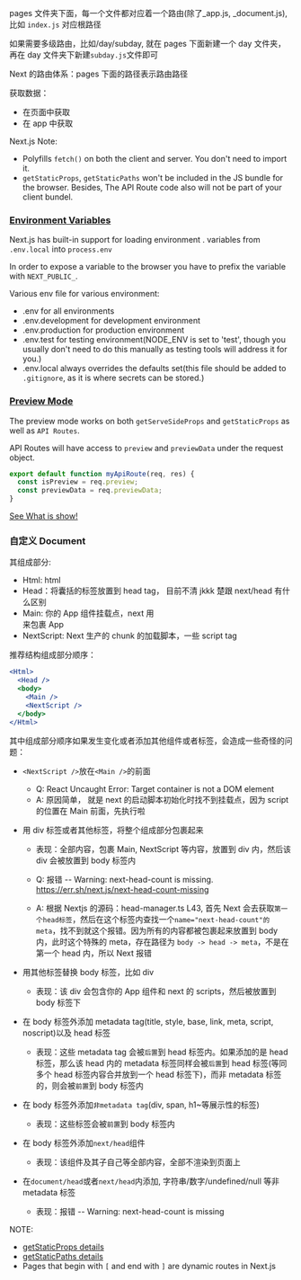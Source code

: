 pages 文件夹下面，每一个文件都对应着一个路由(除了\_app.js, \_document.js), 比如 `index.js` 对应根路径

如果需要多级路由，比如/day/subday, 就在 pages 下面新建一个 day 文件夹，再在 day 文件夹下新建`subday.js`文件即可

Next 的路由体系：pages 下面的路径表示路由路径

获取数据：

- 在页面中获取
- 在 app 中获取

Next.js Note:

- Polyfills `fetch()` on both the client and server. You don't need to import it.
- `getStaticProps`, `getStaticPaths` won't be included in the JS bundle for the browser. Besides, The API Route code also will not be part of your client bundel.

### [Environment Variables](https://nextjs.org/docs/basic-features/environment-variables)

Next.js has built-in support for loading environment . variables from `.env.local` into `process.env`

In order to expose a variable to the browser you have to prefix the variable with `NEXT_PUBLIC_`.

Various env file for various environment:

- .env for all environments
- .env.development for development environment
- .env.production for production environment
- .env.test for testing environment(NODE_ENV is set to 'test', though you usually don't need to do this manually as testing tools will address it for you.)
- .env.local always overrides the defaults set(this file should be added to `.gitignore`, as it is where secrets can be stored.)

### [Preview Mode](https://nextjs.org/docs/advanced-features/preview-mode)

The preview mode works on both `getServeSideProps` and `getStaticProps` as well as `API Routes`.

API Routes will have access to `preview` and `previewData` under the request object.

```js
export default function myApiRoute(req, res) {
  const isPreview = req.preview;
  const previewData = req.previewData;
}
```
[See What is show!](http://localhost:3000/api/preview?secret=ORANGE&slug=/previewmode&count=1)


### 自定义 Document

其组成部分:

- Html: html
- Head：将囊括的标签放置到 head tag， 目前不清 jkkk 楚跟 next/head 有什么区别
- Main: 你的 App 组件挂载点，next 用<div id="__next">来包裹 App
- NextScript: Next 生产的 chunk 的加载脚本，一些 script tag

推荐结构组成部分顺序：

```jsx
<Html>
  <Head />
  <body>
    <Main />
    <NextScript />
  </body>
</Html>
```

其中组成部分顺序如果发生变化或者添加其他组件或者标签，会造成一些奇怪的问题：

- `<NextScript />`放在`<Main />`的前面

  - Q: React Uncaught Error: Target container is not a DOM element
  - A: 原因简单， 就是 next 的启动脚本初始化时找不到挂载点，因为 script 的位置在 Main 前面，先执行啦

- 用 div 标签或者其他标签，将整个组成部分包裹起来

  - 表现：全部内容，包裹 Main, NextScript 等内容，放置到 div 内，然后该 div 会被放置到 body 标签内

  - Q: 报错 -- Warning: next-head-count is missing. https://err.sh/next.js/next-head-count-missing
  - A: 根据 Nextjs 的源码：head-manager.ts L43, 首先 Next 会去获取`第一个head标签`，然后在这个标签内查找一个`name="next-head-count"的meta`，找不到就这个报错。因为所有的内容都被包裹起来放置到 body 内，此时这个特殊的 meta，存在路径为 `body -> head -> meta`，不是在第一个 head 内，所以 Next 报错

- 用其他标签替换 body 标签，比如 div

  - 表现：该 div 会包含你的 App 组件和 next 的 scripts，然后被放置到 body 标签下

- 在 body 标签外添加 metadata tag(title, style, base, link, meta, script, noscript)以及 head 标签

  - 表现：这些 metadata tag 会被`后置`到 head 标签内。如果添加的是 head 标签，那么该 head 内的 metadata 标签同样会被`后置`到 head 标签(等同多个 head 标签内容合并放到一个 head 标签下)，而非 metadata 标签的，则会被`前置`到 body 标签内

- 在 body 标签外添加`非metadata tag`(div, span, h1~等展示性的标签)

  - 表现：这些标签会被`前置`到 body 标签内

- 在 body 标签外添加`next/head`组件

  - 表现：该组件及其子自己等全部内容，全部不渲染到页面上

- 在`document/head`或者`next/head`内添加, 字符串/数字/undefined/null 等非 metadata 标签
  - 表现：报错 -- Warning: next-head-count is missing

NOTE:

- [getStaticProps details](https://nextjs.org/learn/basics/data-fetching/getstaticprops-details)
- [getStaticPaths details](https://nextjs.org/learn/basics/dynamic-routes/dynamic-routes-details)
- Pages that begin with `[` and end with `]` are dynamic routes in Next.js
